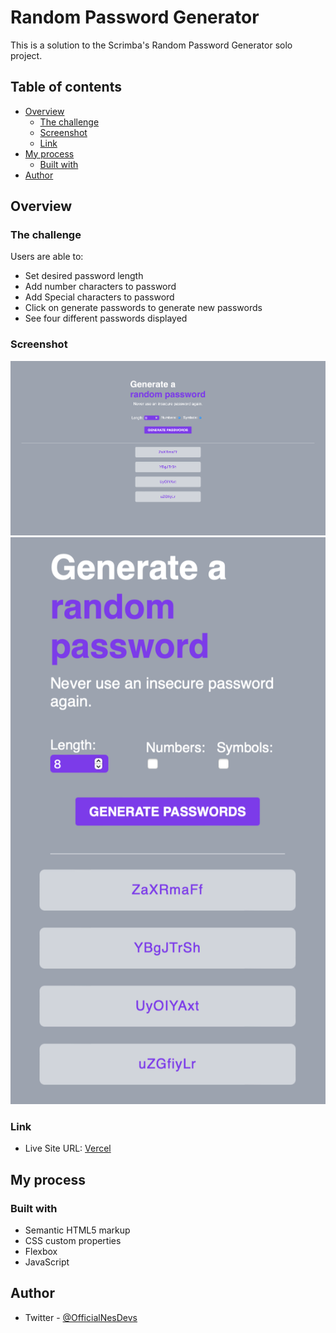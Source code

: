 # Random Password Generator

This is a solution to the Scrimba's Random Password Generator solo project.

## Table of contents

- [Overview](#overview)
  - [The challenge](#the-challenge)
  - [Screenshot](#screenshot)
  - [Link](#link)
- [My process](#my-process)
  - [Built with](#built-with)
- [Author](#author)

## Overview

### The challenge

Users are able to:

- Set desired password length
- Add number characters to password
- Add Special characters to password
- Click on generate passwords to generate new passwords
- See four different passwords displayed

### Screenshot

![Desktop Design](./design/desktop-design.png)
![Mobile Design](./design/mobile-design.png)

### Link

- Live Site URL: [Vercel](https://random-password-generator-nesdevs.vercel.app)

## My process

### Built with

- Semantic HTML5 markup
- CSS custom properties
- Flexbox
- JavaScript

## Author

- Twitter - [@OfficialNesDevs](https://twitter.com/OfficialNesDevs)
